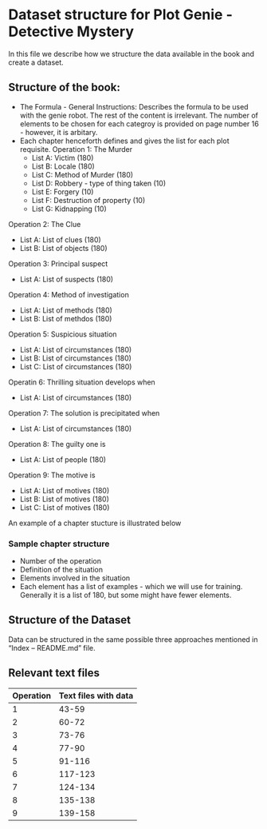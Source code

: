 # Dataset structure for Plot Genie - Detective Mystery

In this file we describe how we structure the data available in the book and create a dataset.

## Structure of the book:
- The Formula - General Instructions: Describes the formula to be used with the genie robot. The rest of the content is irrelevant.
The number of elements to be chosen for each categroy is provided on page number 16 - however, it is arbitary.
- Each chapter henceforth defines and gives the list for each plot requisite.
Operation 1: The Murder
  - List A: Victim (180)
  - List B: Locale (180)
  - List C: Method of Murder (180)
  - List D: Robbery - type of thing taken (10)
  - List E: Forgery (10)
  - List F: Destruction of property (10)
  - List G: Kidnapping (10)
  
Operation 2: The Clue
  - List A: List of clues (180)
  - List B: List of objects (180)
  
Operation 3: Principal suspect 
  - List A: List of suspects (180)

Operation 4: Method of investigation
  - List A: List of methods (180)
  - List B: List of methdos (180)
  
Operation 5: Suspicious situation
  - List A: List of circumstances (180)
  - List B: List of circumstances (180)
  - List C: List of circumstances (180)
  
Operatin 6: Thrilling situation develops when
  - List A: List of circumstances (180)
  
Operation 7: The solution is precipitated when
  - List A: List of circumstances (180)

Operation 8: The guilty one is
  - List A: List of people (180)
  
Operation 9: The motive is
  - List A: List of motives (180)
  - List B: List of motives (180)
  - List C: List of motives (180)
  
An example of a chapter stucture is illustrated below
 
### Sample chapter structure
- Number of the operation
- Definition of the situation
- Elements involved in the situation
- Each element has a list of examples - which we will use for training. Generally it is a list of 180, but some might have fewer elements.


## Structure of the Dataset
Data can be structured in the same possible three approaches mentioned in “Index – README.md” file.

## Relevant text files
Operation     | Text files with data
------------- | --------------------
1             | 43-59 
2             | 60-72
3             | 73-76
4             | 77-90
5             | 91-116
6             | 117-123
7             | 124-134
8             | 135-138
9             | 139-158
